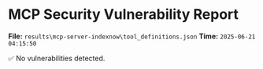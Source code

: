 # MCP Security Vulnerability Report
**File:** `results\mcp-server-indexnow\tool_definitions.json`
**Time:** `2025-06-21 04:15:50`

✅ No vulnerabilities detected.